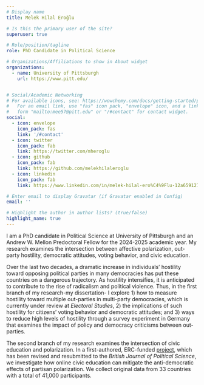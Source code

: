 ```yaml
---
# Display name
title: Melek Hilal Eroğlu

# Is this the primary user of the site?
superuser: true

# Role/position/tagline
role: PhD Candidate in Political Science

# Organizations/Affiliations to show in About widget
organizations:
  - name: University of Pittsburgh
    url: https://www.pitt.edu/


# Social/Academic Networking
# For available icons, see: https://wowchemy.com/docs/getting-started/page-builder/#icons
#   For an email link, use "fas" icon pack, "envelope" icon, and a link in the
#   form "mailto:mee57@pitt.edu" or "/#contact" for contact widget.
social:
  - icon: envelope
    icon_pack: fas
    link: '/#contact'
  - icon: twitter
    icon_pack: fab
    link: https://twitter.com/mheroglu
  - icon: github
    icon_pack: fab
    link: https://github.com/melekhilaleroglu
  - icon: linkedin
    icon_pack: fab
    link: https://www.linkedin.com/in/melek-hilal-ero%C4%9Flu-12a659127/

# Enter email to display Gravatar (if Gravatar enabled in Config)
email: ''

# Highlight the author in author lists? (true/false)
highlight_name: true
---
```


I am a PhD candidate in Political Science at University of Pittsburgh and an Andrew W. Mellon Predoctoral Fellow for the 2024-2025 academic year. My research examines the intersection between affective polarization, out-party hostility, democratic attitudes, voting behavior, and civic education.

Over the last two decades, a dramatic increase in individuals’ hostility toward opposing political parties in many democracies has put these countries on a dangerous trajectory. As hostility intensifies, it is anticipated to contribute to the rise of radicalism and political violence. Thus, in the first branch of my research-my dissertation- I explore 1) how to measure hostility toward multiple out-parties in multi-party democracies, which is currently under review at *Electoral Studies*, 2) the implications of such hostility for citizens’ voting behavior and democratic attitudes; and 3) ways to reduce high levels of hostility through a survey experiment in Germany that examines the impact of policy and democracy criticisms between out-parties. 

The second branch of my research examines the intersection of civic education and polarization. In a first-authored, ERC-funded [project](https://www.gla.ac.uk/research/az/democracyresearch/dataandmethods/socialmediaasaresearchtool/webinarseries/#16nov.2021%3Arecruitmentofresearchparticipantsi(anjaneundorfandaykutozturk%2Cuniversityofglasgow),23nov.2021%3Arecruitmentofresearchparticipantsii(anjaneundorfandaykutozturk%2Cuniversityofglasgow)), which has been revised and resubmitted to the *British Journal of Political Science*, we investigate how online civic education can mitigate the anti-democratic effects of partisan polarization. We collect original data from 33 countries with a total of 41,000 participants.



